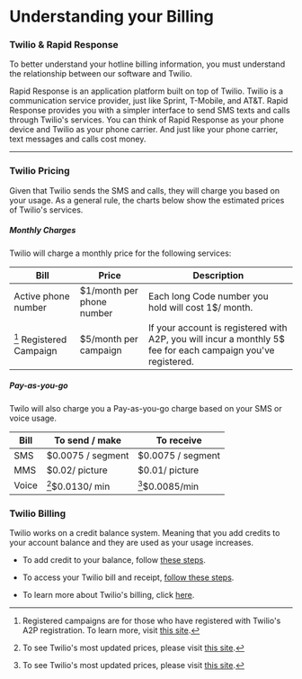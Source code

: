 # Understanding your Billing

### Twilio & Rapid Response

To better understand your hotline billing information, you must understand the relationship between our software and Twilio.

Rapid Response is an application platform built on top of Twilio. Twilio is a communication service provider, just like Sprint, T-Mobile, and AT&T. Rapid Response provides you with a simpler interface to send SMS texts and calls through Twilio's services. You can think of Rapid Response as your phone device and Twilio as your phone carrier. And just like your phone carrier, text messages and calls cost money.

***

### Twilio Pricing

Given that Twilio sends the SMS and calls, they will charge you based on your usage. As a general rule, the charts below show the estimated prices of Twilio's services. 

##### Monthly Charges

Twilio will charge a monthly price for the following services:

| **Bill** | **Price** | **Description** |
|-----| ----- | -----|
| Active phone number | $1/month per phone number | Each long Code number you hold will cost 1$/ month. |
|  [^1] Registered Campaign | $5/month per campaign | If your account is registered with A2P, you will incur a monthly 5$ fee for each campaign you've registered. |

##### Pay-as-you-go

Twilo will also charge you a Pay-as-you-go charge based on your SMS or voice usage. 

| **Bill** | **To send / make** | **To receive** |
|-----|-----|-----|
| SMS | $0.0075 / segment | $0.0075 / segment |
| MMS | $0.02/ picture | $0.01/ picture |
| Voice |  [^2]$0.0130/ min |  [^2]$0.0085/min |

[^2]:To see Twilio's most updated prices, please visit  [this site](https://www.twilio.com/pricing).

[^1]:Registered campaigns are for those who have registered with Twilio's A2P registration. To learn more, visit  [this site](https://community.rapidresponse.io/A2P-10DLC-Hotline-Software).



### Twilio Billing

Twilio works on a credit balance system. Meaning that you add credits to your account balance and they are used as your usage increases.

- To add credit to your balance, follow  [these steps](https://support.twilio.com/hc/en-us/articles/360015760053-Manually-Add-Funds-and-Refill-your-Twilio-Project-Balance).

- To access your Twilio bill and receipt,  [follow these steps](https://support.twilio.com/hc/en-us/articles/223183348-How-can-I-get-a-receipt-for-my-payments-).

- To learn more about Twilio's billing, click  [here](https://support.twilio.com/hc/en-us/articles/223135487-How-Twilio-billing-works).


